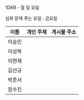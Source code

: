 1DAB - 월 일 요일

심화 문제 푸는 요일 : 금요일

| 이름 | 개인 주제 | 게시물 주소 |
| :------: | :----------: | :---------------------------------------------------------- |
| 이승민 |  | |
| 이성복 |  | |
| 이현재 |  | |
| 김선규 |  | |
| 박준서 |  | |
| 장수진 |  | |